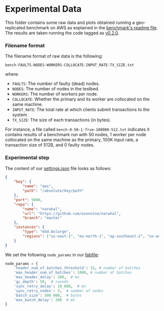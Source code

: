 # Experimental Data

This folder contains some raw data and plots obtained running a geo-replicated benchmark on AWS as explained in the [benchmark's readme file](https://github.com/MystenLabs/sui/blob/main/narwhal/benchmark/README.md). The results are taken running the code tagged as [v0.2.0](https://github.com/asonnino/narwhal/tree/v0.2.0).

### Filename format
The filename format of raw data is the following:
```
bench-FAULTS-NODES-WORKERS-COLLOCATE-INPUT_RATE-TX_SIZE.txt
```
where:
- `FAULTS`: The number of faulty (dead) nodes.
- `NODES`: The number of nodes in the testbed.
- `WORKERS`: The number of workers per node.
- `COLLOCATE`: Whether the primary and its worker are collocated on the same machine.
- `INPUT_RATE`: The total rate at which clients submit transactions to the system.
- `TX_SIZE`: The size of each transactions (in bytes).

For instance, a file called `bench-0-50-1-True-100000-512.txt` indicates it contains results of a benchmark run with 50 nodes, 1 worker per node collocated on the same machine as the primary, 100K input rate, a transaction size of 512B, and 0 faulty nodes.

### Experimental step
The content of our [settings.json](https://github.com/MystenLabs/sui/blob/main/narwhal/benchmark/settings.json) file looks as follows:
```json
{
    "key": {
        "name": "aws",
        "path": "/absolute/key/path"
    },
    "port": 5000,
    "repo": {
        "name": "narwhal",
        "url": "https://github.com/asonnino/narwhal",
        "branch": "master"
    },
    "instances": {
        "type": "m5d.8xlarge",
        "regions": ["us-east-1", "eu-north-1", "ap-southeast-2", "us-west-1", "ap-northeast-1"]
    }
}
```
We set the following `node_params` in our [fabfile](https://github.com/MystenLabs/sui/blob/main/narwhal/benchmark/fabfile.py):
```python
node_params = {
    'header_num_of_batches_threshold': 32, # number of batches
    'max_header_num_of_batches': 1000, # number of batches
    'max_header_delay': 200,  # ms
    'gc_depth': 50,  # rounds
    'sync_retry_delay': 10_000,  # ms
    'sync_retry_nodes': 3,  # number of nodes
    'batch_size': 500_000,  # bytes
    'max_batch_delay': 200  # ms
}
```


